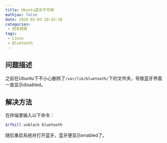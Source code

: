 ```yaml
---
title: Ubuntu蓝牙不可用
mathjax: false
date: 2020-02-03 10:43:10
categories:
 - 技术探索
tags:
 - Linux
 - Bluetooth
---
```


## 问题描述

之前在Ubuntu下不小心删除了`/var/lib/bluetooth/`下的文件夹，导致蓝牙界面一直显示disabled。

## 解决方法

在终端里输入以下命令：

```bash
$rfkill unblock bluetooth
```

随后重启系统并打开蓝牙，蓝牙便显示enabled了。
